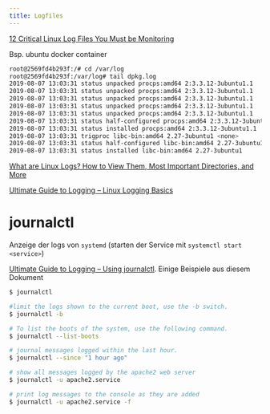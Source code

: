 ```yaml
---
title: Logfiles
---
```


[12 Critical Linux Log Files You Must be Monitoring](https://www.eurovps.com/blog/important-linux-log-files-you-must-be-monitoring/)


Bsp. ubuntu docker container

```bash
root@2569fd4b293f:/# cd /var/log
root@2569fd4b293f:/var/log# tail dpkg.log 
2019-08-07 13:03:31 status unpacked procps:amd64 2:3.3.12-3ubuntu1.1
2019-08-07 13:03:31 status unpacked procps:amd64 2:3.3.12-3ubuntu1.1
2019-08-07 13:03:31 status unpacked procps:amd64 2:3.3.12-3ubuntu1.1
2019-08-07 13:03:31 status unpacked procps:amd64 2:3.3.12-3ubuntu1.1
2019-08-07 13:03:31 status unpacked procps:amd64 2:3.3.12-3ubuntu1.1
2019-08-07 13:03:31 status half-configured procps:amd64 2:3.3.12-3ubuntu1.1
2019-08-07 13:03:31 status installed procps:amd64 2:3.3.12-3ubuntu1.1
2019-08-07 13:03:31 trigproc libc-bin:amd64 2.27-3ubuntu1 <none>
2019-08-07 13:03:31 status half-configured libc-bin:amd64 2.27-3ubuntu1
2019-08-07 13:03:31 status installed libc-bin:amd64 2.27-3ubuntu1
```



[What are Linux Logs? How to View Them, Most Important Directories, and More](https://stackify.com/linux-logs/)

[Ultimate Guide to Logging – Linux Logging Basics](https://www.loggly.com/ultimate-guide/linux-logging-basics/)



# journalctl

Anzeige der logs von `systemd` (starten der Service mit `systemctl start <service>`)

[Ultimate Guide to Logging – Using journalctl](https://www.loggly.com/ultimate-guide/using-journalctl/). Einige Beispiele aus diesem Dokument

```sh
$ journalctl

#limit the logs shown to the current boot, use the -b switch.
$ journalctl -b

# To list the boots of the system, use the following command.
$ journalctl --list-boots

# journal messages logged within the last hour.
$ journalctl --since "1 hour ago"

# show all messages logged by the apache2 web server
$ journalctl -u apache2.service

# print log messages to the console as they are added
$ journalctl -u apache2.service -f
```

